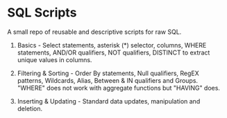 # SQL Scripts
A small repo of reusable and descriptive scripts for raw SQL.

1. Basics - Select statements, asterisk (*) selector, columns, WHERE statements, AND/OR qualifiers, NOT qualifiers, DISTINCT to extract unique values in columns.

2. Filtering & Sorting - Order By statements, Null qualifiers, RegEX patterns, Wildcards, Alias, Between & IN qualifiers and Groups. "WHERE" does not work with aggregate functions but "HAVING" does.

3. Inserting & Updating - Standard data updates, manipulation and deletion.